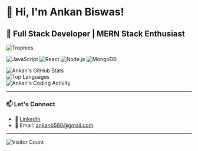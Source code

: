 # 👋 Hi, I'm Ankan Biswas!  

## 🚀 Full Stack Developer | MERN Stack Enthusiast
![Trophies](https://github-profile-trophy.vercel.app/?username=AnkanCompiled&theme=radical)

![JavaScript](https://img.shields.io/badge/Code-JavaScript-yellow)
![React](https://img.shields.io/badge/Framework-React-blue)
![Node.js](https://img.shields.io/badge/Backend-Node.js-green)
![MongoDB](https://img.shields.io/badge/Database-MongoDB-brightgreen)

![Ankan's GitHub Stats](https://github-readme-stats.vercel.app/api?username=AnkanCompiled&show_icons=true&theme=radical)  
![Top Languages](https://github-readme-stats.vercel.app/api/top-langs/?username=AnkanCompiled&layout=compact&theme=radical)  
![Ankan's Coding Activity](https://github-readme-activity-graph.vercel.app/graph?username=AnkanCompiled&theme=radical)

---

### 📫 Let's Connect  
- 💼 [LinkedIn](www.linkedin.com/in/ankanbiswas-in)  
- 📧 Email: ankanb560@gmail.com  

---
![Visitor Count](https://komarev.com/ghpvc/?username=AnkanCompiled&color=blue&style=flat-square)

<!--
**AnkanCompiled/AnkanCompiled** is a ✨ _special_ ✨ repository because its `README.md` (this file) appears on your GitHub profile.

Here are some ideas to get you started:

- 🔭 I’m currently working on ...
- 🌱 I’m currently learning ...
- 👯 I’m looking to collaborate on ...
- 🤔 I’m looking for help with ...
- 💬 Ask me about ...
- 📫 How to reach me: ...
- 😄 Pronouns: ...
- ⚡ Fun fact: ...
-->
